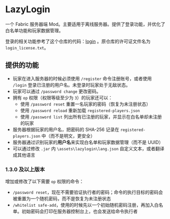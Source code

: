 # LazyLogin

一个 Fabric 服务器端 Mod。主要适用于离线服务器。提供了登录功能，并优化了白名单功能和玩家数据管理。

登录的相关功能参考了这个仓库的代码：[login](https://github.com/Londiuh/login) 。原仓库的许可证文件名为 `login_license.txt`。

## 提供的功能

- 玩家在进入服务器的时候必须使用 `/register` 命令注册账号，或者使用 `/login` 登录已注册的用户名。未登录时玩家处于无敌状态。
- 玩家可以通过 `/password change` 更改密码。
- 拥有 `op` 权限（权限等级至少为 `3`）的玩家还可以：
  - 使用 `/password reset` 重置一名玩家的密码（恢复为未注册状态）
  - 使用 `/password reload` 重新加载 `registered-players.json`
  - 使用 `/password list` 列出所有已注册的玩家，并显示在白名单却未注册的玩家
- 服务器根据玩家的用户名，把密码的 SHA-256 记录在 `registered-players.json` 中（而不是明文，更安全）
- 服务器通过识别玩家的**用户名**来实现白名单和玩家数据管理（而不是 UUID）
- 可以通过修改 `.jar` 内 `\assets\lazylogin\lang.json` 自定义文本，或者翻译成其他语言

### 1.3.0 及以上版本

增加或修改了以下需要 `op` 权限的命令：

- `/password reset`，现在不需要验证执行者的密码；命令的执行目标的密码会被重置为一个随机密码，而不是恢复为未注册状态
- `/whitelist safe-add`，使用的时候先以一个初始随机密码注册，再加入白名单。初始密码会打印在服务器控制台上，也会发送给命令执行者